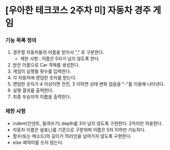 # [우아한 테크코스 2주차 미] 자동차 경주 게임

### 기능 목록 정의
1. 경주할 자동차들의 이름을 받아서 "," 로 구분한다.
    - 제한 사항 : 이름은 5자가 넘지 않도록 한다.
2. 받은 이름으로 Car 객체를 생성한다.
3. 게임이 실행될 횟수를 입력한다.
4. 각 자동차에 랜덤한 숫자를 받는다.
5. 랜덤한 숫자가 4 이상이면 전진, 3 이하면 상태 변화 없음을 "-"를 이용해 나타낸다.
6. 실행 결과를 출력한다.
7. 최종 우승자의 이름을 출력한다.

### 제한 사항
- indent(인덴트, 들여쓰기) depth를 3이 넘지 않도록 구현한다. 2까지만 허용한다.
- 자동차 이름은 쉼표(,)를 기준으로 구분하며 이름은 5자 이하만 가능하다.
- 함수(또는 메소드)의 길이가 15라인을 넘어가지 않도록 구현한다.
- else 예약어를 쓰지 않는다.
